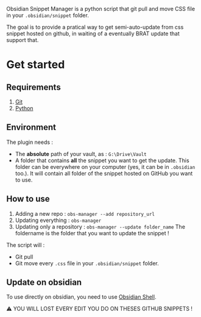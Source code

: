 Obsidian Snippet Manager is a python script that git pull and move CSS file in your `.obsidian/snippet` folder.

The goal is to provide a pratical way to get semi-auto-update from css snippet hosted on github, in waiting of a eventually BRAT update that support that.

# Get started
## Requirements
1. [Git](https://git-scm.com/downloads)
2. [Python](https://www.python.org/downloads/)

## Environment
The plugin needs :
- The **absolute** path of your vault, as : `G:\Drive\Vault`
- A folder that contains **all** the snippet you want to get the update.
This folder can be everywhere on your computer (yes, it can be in `.obsidian` too.). It will contain all folder of the snippet hosted on GitHub you want to use.

## How to use
1. Adding a new repo : `obs-manager --add repository_url`
2. Updating everything : `obs-manager`
3. Updating only a repository : `obs-manager --update folder_name` 
    The foldername is the folder that you want to update the snippet !

The script will :
- Git pull 
- Git move every `.css` file in your `.obsidian/snippet` folder. 

## Update on obsidian

To use directly on obsidian, you need to use [Obsidian Shell](https://github.com/Taitava/obsidian-shellcommands). 

:warning: YOU WILL LOST EVERY EDIT YOU DO ON THESES GITHUB SNIPPETS !